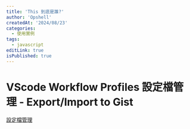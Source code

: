 ```yaml
---
title: 'This 到底是誰?'
author: 'Opshell'
createdAt: '2024/08/23'
categories:
  - 使用實例
tags:
  - javascript
editLink: true
isPublished: true
---
```


# VScode Workflow Profiles 設定檔管理 - Export/Import to Gist

[設定檔管理](https://medium.com/@ray102467/vscode-vscode-workflow-profiles-export-import-to-gist-34eecc4d4726)
